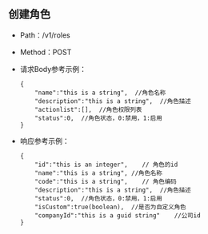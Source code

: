 ## 创建角色
- Path：/v1/roles
- Method：POST
- 请求Body参考示例：

    ```
    {
        "name":"this is a string",  //角色名称
        "description":"this is a string",  //角色描述
        "actionlist":[],  //角色权限列表
        "status":0,  //角色状态，0:禁用，1:启用
    }    
    ```

- 响应参考示例：

    ```
    {
        "id":"this is an integer",    // 角色的id
        "name":"this is a string", //角色名称
        "code":"this is a string",    // 角色编码
        "description":"this is a string",  //角色描述
        "status":0,  //角色状态，0:禁用，1:启用
        "isCustom":true(boolean),  //是否为自定义角色
        "companyId":"this is a guid string"    //公司id
    }    
    ```